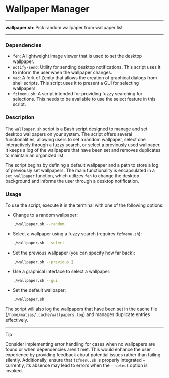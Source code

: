 # Wallpaper Manager

---

**wallpaper.sh**: Pick random wallpaper from wallpaper list

---

### Dependencies

- `feh`: A lightweight image viewer that is used to set the desktop wallpaper.
- `notify-send`: Utility for sending desktop notifications. This script uses it to inform the user when the wallpaper changes.
- `yad`: A fork of Zenity that allows the creation of graphical dialogs from shell scripts. This script uses it to present a GUI for selecting wallpapers.
- `fzfmenu.sh`: A script intended for providing fuzzy searching for selections. This needs to be available to use the select feature in this script.

### Description

The `wallpaper.sh` script is a Bash script designed to manage and set desktop wallpapers on your system. The script offers several functionalities, allowing users to set a random wallpaper, select one interactively through a fuzzy search, or select a previously used wallpaper. It keeps a log of the wallpapers that have been set and removes duplicates to maintain an organized list.

The script begins by defining a default wallpaper and a path to store a log of previously set wallpapers. The main functionality is encapsulated in a `set_wallpaper` function, which utilizes `feh` to change the desktop background and informs the user through a desktop notification.

### Usage

To use the script, execute it in the terminal with one of the following options:

- Change to a random wallpaper:
  ```bash
  ./wallpaper.sh --random
  ```

- Select a wallpaper using a fuzzy search (requires `fzfmenu.sh`):
  ```bash
  ./wallpaper.sh --select
  ```

- Set the previous wallpaper (you can specify how far back):
  ```bash
  ./wallpaper.sh --previous 2
  ```

- Use a graphical interface to select a wallpaper:
  ```bash
  ./wallpaper.sh --gui
  ```

- Set the default wallpaper:
  ```bash
  ./wallpaper.sh
  ```

The script will also log the wallpapers that have been set in the cache file (`/home/matias/.cache/wallpapers.log`) and manages duplicate entries effectively.

---

> [!TIP]  
> Consider implementing error handling for cases when no wallpapers are found or when dependencies aren't met. This would enhance the user experience by providing feedback about potential issues rather than failing silently. Additionally, ensure that `fzfmenu.sh` is properly integrated – currently, its absence may lead to errors when the `--select` option is invoked.